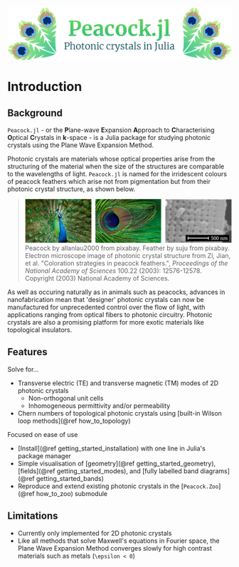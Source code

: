 ![](assets/banner.png)

# Introduction

## Background

`Peacock.jl` - or the **P**lane-wave **E**xpansion **A**pproach to **C**haracterising **O**ptical **C**rystals in **k**-space - is a Julia package for studying photonic crystals using the Plane Wave Expansion Method.

Photonic crystals are materials whose optical properties arise from the structuring of the material when the size of the structures are comparable to the wavelengths of light. `Peacock.jl` is named for the irridescent colours of peacock feathers which arise not from pigmentation but from their photonic crystal structure, as shown below.

> ![Different zooms of a Peacock](assets/peacock_feathers_zoom.png)
> Peacock by allanlau2000 from pixabay. Feather by suju from pixabay. Electron microscope image of photonic crystal structure from Zi, Jian, et al. "Coloration strategies in peacock feathers.",  *Proceedings of the National Academy of Sciences* 100.22 (2003): 12576-12578. Copyright (2003) National Academy of Sciences.

As well as occuring naturally as in animals such as peacocks, advances in nanofabrication mean that 'designer' photonic crystals can now be manufactured for unprecedented control over the flow of light, with applications ranging from optical fibers to photonic circuitry. Photonic crystals are also a promising platform for more exotic materials like topological insulators.


## Features

Solve for...
* Transverse electric (TE) and transverse magnetic (TM) modes of 2D photonic crystals
  * Non-orthogonal unit cells
  * Inhomogeneous permittivity and/or permeability
* Chern numbers of topological photonic crystals using [built-in Wilson loop methods](@ref how_to_topology)


Focused on ease of use
* [Install](@ref getting_started_installation) with one line in Julia's package manager
* Simple visualisation of [geometry](@ref getting_started_geometry), [fields](@ref getting_started_modes), and [fully labelled band diagrams](@ref getting_started_bands)
* Reproduce and extend existing photonic crystals in the [`Peacock.Zoo`](@ref how_to_zoo) submodule


## Limitations

* Currently only implemented for 2D photonic crystals
* Like all methods that solve Maxwell's equations in Fourier space, the Plane Wave Expansion Method converges slowly for high contrast materials such as metals (``\epsilon < 0``)




